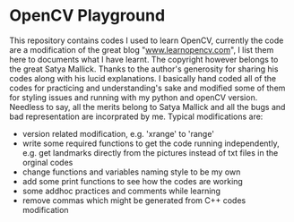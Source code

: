 # OpenCV Playground

This repository contains codes I used to learn OpenCV, currently the code are a modification of the great blog "www.learnopencv.com", I list them here to documents what I have learnt. The copyright however belongs to the great Satya Mallick. Thanks to the author's generosity for sharing his codes along with his lucid explanations. I basically hand coded all of the codes for practicing and understanding's sake and modified some of them for styling issues and running with my python and openCV version. Needless to say, all the merits belong to Satya Mallick and all the bugs and bad representation are incorprated by me. Typical modifications are:

- version related modification, e.g. 'xrange' to 'range'
- write some required functions to get the code running independently, e.g. get landmarks directly from the pictures instead of txt files in the orginal codes
- change functions and variables naming style to be my own
- add some print functions to see how the codes are working
- some addhoc practices and comments while learning
- remove commas which might be generated from C++ codes modification

